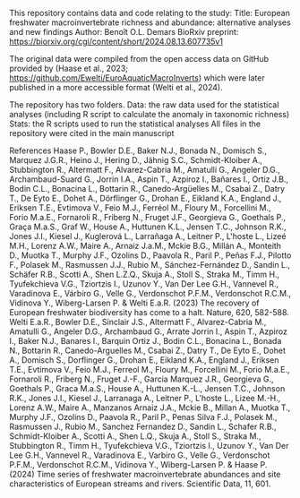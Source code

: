 This repository contains data and code relating to the study:
Title: European freshwater macroinvertebrate richness and abundance: alternative analyses and new findings
Author: Benoît O.L. Demars
BioRxiv preprint: https://biorxiv.org/cgi/content/short/2024.08.13.607735v1

The original data were compiled from the open access data on GitHub provided by (Haase et al., 2023; https://github.com/Ewelti/EuroAquaticMacroInverts) which were later published in a more accessible format (Welti et al., 2024).

The repository has two folders.
Data: the raw data used for the statistical analyses (including R script to calculate the anomaly in taxonomic richness)
Stats: the R scripts used to run the statistical analyses
All files in the repository were cited in the main manuscript

References
Haase P., Bowler D.E., Baker N.J., Bonada N., Domisch S., Marquez J.G.R., Heino J., Hering D., Jähnig S.C., Schmidt-Kloiber A., Stubbington R., Altermatt F., Alvarez-Cabria M., Amatulli G., Angeler D.G., Archambaud-Suard G., Jorrin I.A., Aspin T., Azpiroz I., Bañares I., Ortiz J.B., Bodin C.L., Bonacina L., Bottarin R., Canedo-Argüelles M., Csabai Z., Datry T., De Eyto E., Dohet A., Dörflinger G., Drohan E., Eikland K.A., England J., Eriksen T.E., Evtimova V., Feio M.J., Ferréol M., Floury M., Forcellini M., Forio M.a.E., Fornaroli R., Friberg N., Fruget J.F., Georgieva G., Goethals P., Graça M.a.S., Graf W., House A., Huttunen K.L., Jensen T.C., Johnson R.K., Jones J.I., Kiesel J., Kuglerová L., Larrañaga A., Leitner P., L'hoste L., Lizeé M.H., Lorenz A.W., Maire A., Arnaiz J.a.M., Mckie B.G., Millán A., Monteith D., Muotka T., Murphy J.F., Ozolins D., Paavola R., Paril P., Peñas F.J., Pilotto F., Polasek M., Rasmussen J.J., Rubio M., Sánchez-Fernández D., Sandin L., Schäfer R.B., Scotti A., Shen L.Z.Q., Skuja A., Stoll S., Straka M., Timm H., Tyufekchieva V.G., Tziortzis I., Uzunov Y., Van Der Lee G.H., Vannevel R., Varadinova E., Várbíro G., Velle G., Verdonschot P.F.M., Verdonschot R.C.M., Vidinova Y., Wiberg-Larsen P. & Welti E.a.R. (2023) The recovery of European freshwater biodiversity has come to a halt. Nature, 620, 582-588.
Welti E.a.R., Bowler D.E., Sinclair J.S., Altermatt F., Alvarez-Cabria M., Amatulli G., Angeler D.G., Archambaud G., Arrate Jorrin I., Aspin T., Azpiroz I., Baker N.J., Banares I., Barquin Ortiz J., Bodin C.L., Bonacina L., Bonada N., Bottarin R., Canedo-Arguelles M., Csabai Z., Datry T., De Eyto E., Dohet A., Domisch S., Dorflinger G., Drohan E., Eikland K.A., England J., Eriksen T.E., Evtimova V., Feio M.J., Ferreol M., Floury M., Forcellini M., Forio M.a.E., Fornaroli R., Friberg N., Fruget J.-F., Garcia Marquez J.R., Georgieva G., Goethals P., Graca M.a.S., House A., Huttunen K.-L., Jensen T.C., Johnson R.K., Jones J.I., Kiesel J., Larranaga A., Leitner P., L'hoste L., Lizee M.-H., Lorenz A.W., Maire A., Manzanos Arnaiz J.A., Mckie B., Millan A., Muotka T., Murphy J.F., Ozolins D., Paavola R., Paril P., Penas Silva F.J., Polasek M., Rasmussen J., Rubio M., Sanchez Fernandez D., Sandin L., Schafer R.B., Schmidt-Kloiber A., Scotti A., Shen L.Q., Skuja A., Stoll S., Straka M., Stubbington R., Timm H., Tyufekchieva V.G., Tziortzis I., Uzunov Y., Van Der Lee G.H., Vannevel R., Varadinova E., Varbiro G., Velle G., Verdonschot P.F.M., Verdonschot R.C.M., Vidinova Y., Wiberg-Larsen P. & Haase P. (2024) Time series of freshwater macroinvertebrate abundances and site characteristics of European streams and rivers. Scientific Data, 11, 601.

